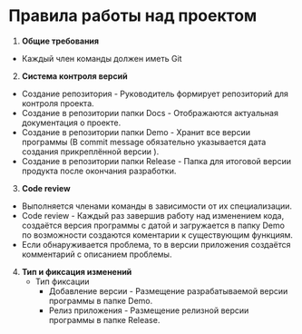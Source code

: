 # Правила работы над проектом

1. **Общие требования**
  - Каждый член команды должен иметь Git
  
2. **Система контроля версий**
  - Создание репозитория - Руководитель формирует репозиторий для контроля проекта.
  - Создание в репозитории папки Docs - Отображаются актуальная документация о проекте.
  - Создание в репозитории папки Demo - Хранит все версии программы (В commit message обязательно указывается дата создания прикреплённой версии ).
  - Создание в репозитории папки Release - Папка для итоговой версии продукта после окончания разработки.
  
3. **Code review**
  - Выполняется членами команды в зависимости от их специализации.
  - Code review - Каждый раз завершив работу над изменением кода, создаётся версия программы с датой и загружается в папку Demo по возможности создаются коментарии к существующим функциям.
  - Если обнаруживается проблема, то в версии приложения создаётся комментарий с описанием проблемы.
  
4. **Тип и фиксация изменений**
   - Тип фиксации
     * Добавление версии - Размещение разрабатываемой версии программы в папке Demo.
     * Релиз приложения - Размещение релизной версии программы в папке Release.

